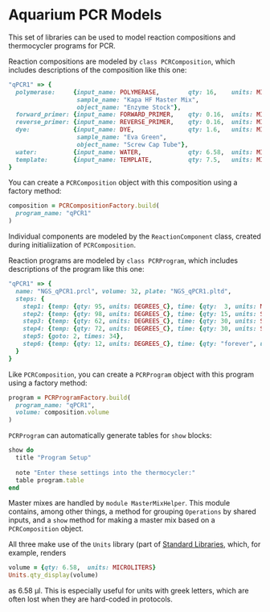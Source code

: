 # Aquarium PCR Models

This set of libraries can be used to model reaction compositions and thermocycler programs for PCR. 

Reaction compositions are modeled by `class PCRComposition`, which includes descriptions of the composition like this one:

```ruby
"qPCR1" => {
  polymerase:     {input_name: POLYMERASE,        qty: 16,    units: MICROLITERS,
                   sample_name: "Kapa HF Master Mix", 
                   object_name: "Enzyme Stock"},
  forward_primer: {input_name: FORWARD_PRIMER,    qty: 0.16,  units: MICROLITERS},
  reverse_primer: {input_name: REVERSE_PRIMER,    qty: 0.16,  units: MICROLITERS},
  dye:            {input_name: DYE,               qty: 1.6,   units: MICROLITERS,
                   sample_name: "Eva Green",
                   object_name: "Screw Cap Tube"},
  water:          {input_name: WATER,             qty: 6.58,  units: MICROLITERS},
  template:       {input_name: TEMPLATE,          qty: 7.5,   units: MICROLITERS}
}
```

You can create a `PCRComposition` object with this composition using a factory method:

```ruby
composition = PCRCompositionFactory.build(
  program_name: "qPCR1"
)
```

Individual components are modeled by the `ReactionComponent` class, created during initialiization of `PCRComposition`.

Reaction programs are modeled by `class PCRProgram`, which includes descriptions of the program like this one:

```ruby
"qPCR1" => {
  name: "NGS_qPCR1.prcl", volume: 32, plate: "NGS_qPCR1.pltd",
  steps: {
    step1: {temp: {qty: 95, units: DEGREES_C}, time: {qty:  3, units: MINUTES}},
    step2: {temp: {qty: 98, units: DEGREES_C}, time: {qty: 15, units: SECONDS}},
    step3: {temp: {qty: 62, units: DEGREES_C}, time: {qty: 30, units: SECONDS}},
    step4: {temp: {qty: 72, units: DEGREES_C}, time: {qty: 30, units: SECONDS}},
    step5: {goto: 2, times: 34},
    step6: {temp: {qty: 12, units: DEGREES_C}, time: {qty: "forever", units: ""}}
  }
}
```

Like `PCRComposition`, you can create a `PCRProgram` object with this program using a factory method:

```ruby
program = PCRProgramFactory.build(
  program_name: "qPCR1", 
  volume: composition.volume
)
```

`PCRProgram` can automatically generate tables for `show` blocks:

```ruby
show do
  title "Program Setup"
    
  note "Enter these settings into the thermocycler:"
  table program.table
end
```

Master mixes are handled by `module MasterMixHelper`. This module contains, among other things, a method for grouping `Operations` by shared inputs, and a `show` method for making a master mix based on a `PCRComposition` object.

All three make use of the `Units` library (part of [Standard Libraries](https://github.com/klavinslab/standard-libraries), which, for example, renders

```ruby
volume = {qty: 6.58,  units: MICROLITERS}
Units.qty_display(volume)
```

as 6.58 µl. This is especially useful for units with greek letters, which are often lost when they are hard-coded in protocols.
